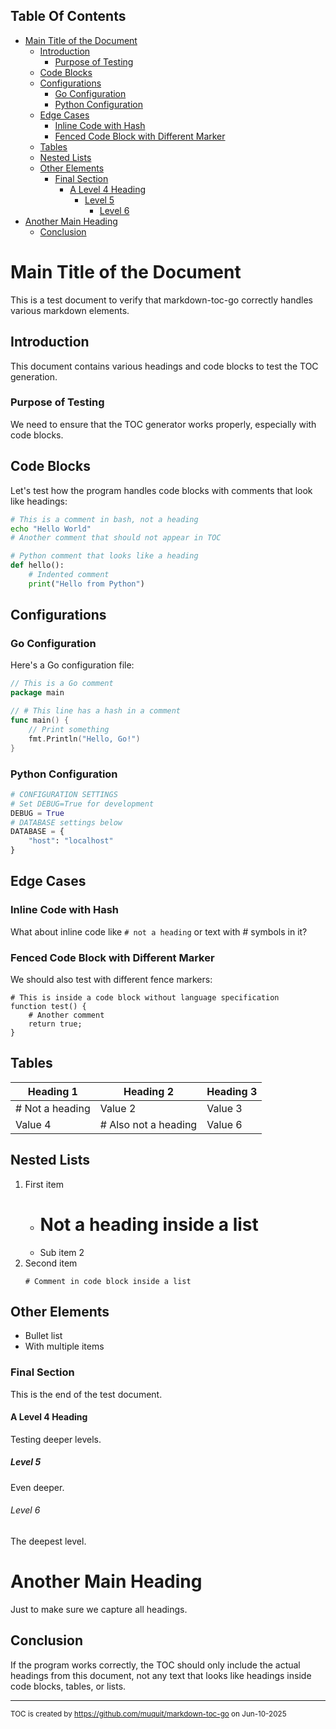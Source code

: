 ## Table Of Contents
- [Main Title of the Document](#main-title-of-the-document)
  - [Introduction](#introduction)
    - [Purpose of Testing](#purpose-of-testing)
  - [Code Blocks](#code-blocks)
  - [Configurations](#configurations)
    - [Go Configuration](#go-configuration)
    - [Python Configuration](#python-configuration)
  - [Edge Cases](#edge-cases)
    - [Inline Code with Hash](#inline-code-with-hash)
    - [Fenced Code Block with Different Marker](#fenced-code-block-with-different-marker)
  - [Tables](#tables)
  - [Nested Lists](#nested-lists)
  - [Other Elements](#other-elements)
    - [Final Section](#final-section)
      - [A Level 4 Heading](#a-level-4-heading)
        - [Level 5](#level-5)
          - [Level 6](#level-6)
- [Another Main Heading](#another-main-heading)
  - [Conclusion](#conclusion)

# Main Title of the Document

This is a test document to verify that markdown-toc-go correctly handles various markdown elements.

## Introduction

This document contains various headings and code blocks to test the TOC generation.

### Purpose of Testing

We need to ensure that the TOC generator works properly, especially with code blocks.

## Code Blocks

Let's test how the program handles code blocks with comments that look like headings:

```bash
# This is a comment in bash, not a heading
echo "Hello World"
# Another comment that should not appear in TOC
```

```python
# Python comment that looks like a heading
def hello():
    # Indented comment
    print("Hello from Python")
```

## Configurations

### Go Configuration

Here's a Go configuration file:

```go
// This is a Go comment
package main

// # This line has a hash in a comment
func main() {
    // Print something
    fmt.Println("Hello, Go!")
}
```

### Python Configuration

```python
# CONFIGURATION SETTINGS
# Set DEBUG=True for development
DEBUG = True
# DATABASE settings below
DATABASE = {
    "host": "localhost"
}
```

## Edge Cases

### Inline Code with Hash

What about inline code like `# not a heading` or text with # symbols in it?

### Fenced Code Block with Different Marker

We should also test with different fence markers:

```
# This is inside a code block without language specification
function test() {
    # Another comment
    return true;
}
```

## Tables

| Heading 1 | Heading 2 | Heading 3 |
|-----------|-----------|-----------|
| # Not a heading | Value 2 | Value 3 |
| Value 4 | # Also not a heading | Value 6 |

## Nested Lists

1. First item
   - # Not a heading inside a list
   - Sub item 2
2. Second item
   ```
   # Comment in code block inside a list
   ```

## Other Elements

- Bullet list
- With multiple items

### Final Section

This is the end of the test document.

#### A Level 4 Heading

Testing deeper levels.

##### Level 5

Even deeper.

###### Level 6

The deepest level.

# Another Main Heading

Just to make sure we capture all headings.

## Conclusion

If the program works correctly, the TOC should only include the actual headings from this document, not any text that looks like headings inside code blocks, tables, or lists.

---
<sub>TOC is created by https://github.com/muquit/markdown-toc-go on Jun-10-2025</sub>
